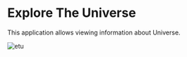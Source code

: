 # Explore The Universe
This application allows viewing information about Universe.

![etu](https://user-images.githubusercontent.com/30631373/42105751-d3bcf07e-7bd1-11e8-9b8b-8f13867dac9c.png)

